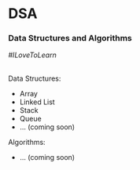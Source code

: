<h1>DSA</h1>
<h3>Data Structures and Algorithms</h3>
<i>#ILoveToLearn</i>
<br><br>
<p>Data Structures:</p>
<ul>
  <li>Array</li>
  <li>Linked List</li>
  <li>Stack</li>
  <li>Queue</li>
  <li>... (coming soon)</li>
</ul>
<p>Algorithms:</p>
<ul>
  <li>... (coming soon)</li>
</ul>
